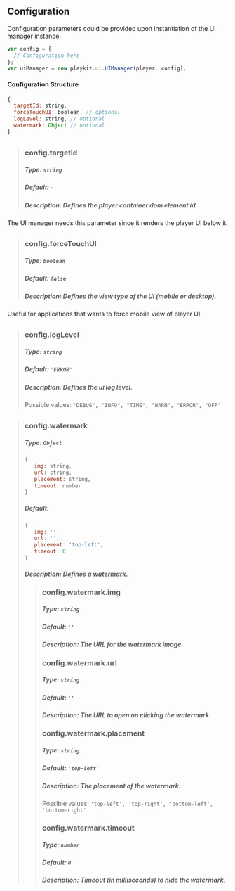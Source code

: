 ## Configuration
Configuration parameters could be provided upon instantiation of the UI manager instance.
```js
var config = {
  // Configuration here
};
var uiManager = new playkit.ui.UIManager(player, config);
```

#### Configuration Structure
```js
{
  targetId: string,
  forceTouchUI: boolean, // optional
  logLevel: string, // optional
  watermark: Object // optional
}
```
## 
>### config.targetId
>##### Type: `string`
>##### Default: `-`
>##### Description: Defines the player container dom element id.
The UI manager needs this parameter since it renders the player UI below it. 
##
>### config.forceTouchUI
>##### Type: `boolean`
>##### Default: `false`
>##### Description: Defines the view type of the UI (mobile or desktop).
Useful for applications that wants to force mobile view of player UI.
## 
>### config.logLevel
>##### Type: `string`
>##### Default: `"ERROR"`
>##### Description: Defines the ui log level.
>Possible values: `"DEBUG", "INFO", "TIME", "WARN", "ERROR", "OFF"`
## 
>### config.watermark
>##### Type: `Object`
>```js
>{
>    img: string,
>    url: string, 
>    placement: string, 
>    timeout: number
>}
>```
>##### Default: 
>```js
>{
>    img: '',
>    url: '',
>    placement: 'top-left',
>    timeout: 0
>}
>```
>##### Description: Defines a watermark.
>>### config.watermark.img
>>##### Type: `string`
>>##### Default: `''`
>>##### Description: The URL for the watermark image.
>>### config.watermark.url
>>##### Type: `string`
>>##### Default: `''`
>>##### Description: The URL to open on clicking the watermark.
>>### config.watermark.placement
>>##### Type: `string`
>>##### Default: `'top-left'`
>>##### Description: The placement of the watermark.
>>Possible values: `'top-left', 'top-right', 'bottom-left', 'bottom-right'`
>>### config.watermark.timeout
>>##### Type: `number`
>>##### Default: `0`
>>##### Description: Timeout (in milliseconds) to hide the watermark.
